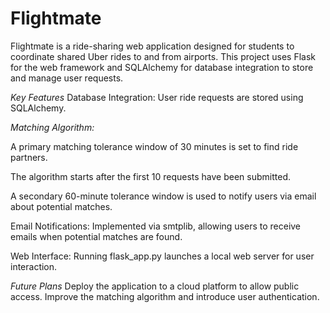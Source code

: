 # Flightmate

Flightmate is a ride-sharing web application designed for students to coordinate shared Uber rides to and from airports. This project uses Flask for the web framework and SQLAlchemy for database integration to store and manage user requests.

*Key Features*
Database Integration: User ride requests are stored using SQLAlchemy.

*Matching Algorithm:*

A primary matching tolerance window of 30 minutes is set to find ride partners.

The algorithm starts after the first 10 requests have been submitted.

A secondary 60-minute tolerance window is used to notify users via email about potential matches.

Email Notifications: Implemented via smtplib, allowing users to receive emails when potential matches are found.

Web Interface: Running flask_app.py launches a local web server for user interaction.

*Future Plans*
Deploy the application to a cloud platform to allow public access.
Improve the matching algorithm and introduce user authentication.